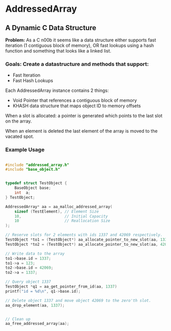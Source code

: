 # AddressedArray

## A Dynamic C Data Structure

__Problem:__ As a C n00b it seems like a data structure either supports fast iteration (1 contiguous block of memory), OR fast lookups using a hash function and something that looks like a linked list.

### Goals: Create a datastructure and methods that support:
 - Fast Iteration
 - Fast Hash Lookups

Each AddressedArray instance contains 2 things:
 - Void Pointer that references a contiguous block of memory
 - KHASH data structure that maps object ID to memory offsets

When a slot is allocated: a pointer is generated which points to the last slot on the array.

When an element is deleted the last element of the array is moved to the vacated spot.


### Example Usage

```c

#include "addressed_array.h"
#include "base_object.h"


typedef struct TestObject {
    BaseObject base;
    int  a;
} TestObject;

AddressedArray* aa = aa_malloc_addressed_array(
    sizeof (TestElement), // Element Size
    10,                   // Initial Capacity
    10                    // Reallocation Size
);

// Reserve slots for 2 elements with ids 1337 and 42069 respectively.
TestObject *to1 = (TestObject*) aa_allocate_pointer_to_new_slot(aa, 1337);
TestObject *to2 = (TestObject*) aa_allocate_pointer_to_new_slot(aa, 42069);

// Write data to the array
to1->base.id = 1337;
to1->a = 123;
to2->base.id = 42069;
to2->a = 1337;

// Query object 1337
TestObject *q1 = aa_get_pointer_from_id(aa, 1337)
printf("id = %d\n", q1->base.id);

// Delete object 1337 and move object 42069 to the zero'th slot.
aa_drop_element(aa, 1337);


// Clean up
aa_free_addressed_array(aa);

```
